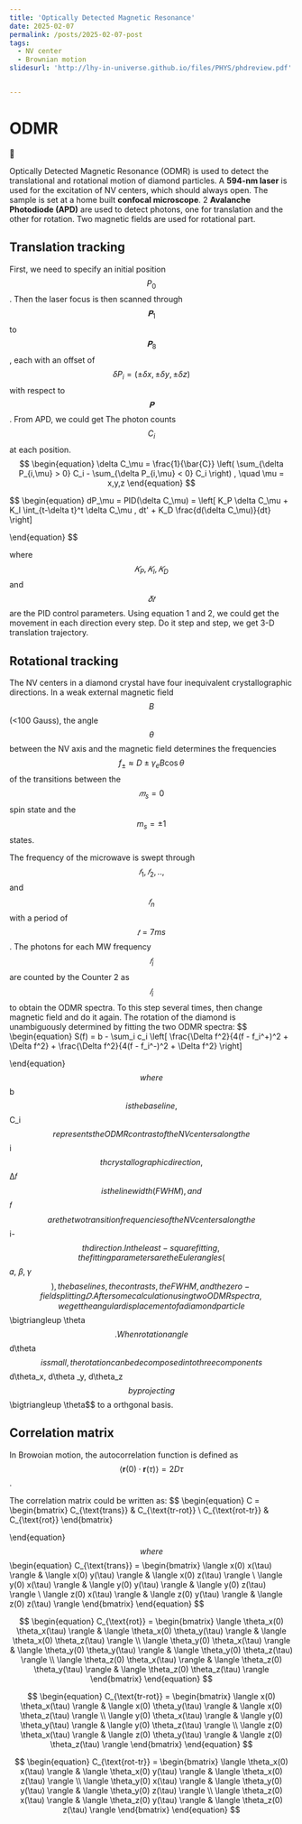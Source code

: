 ```yaml
---
title: 'Optically Detected Magnetic Resonance'
date: 2025-02-07
permalink: /posts/2025-02-07-post
tags:
  - NV center 
  - Brownian motion
slidesurl: 'http://lhy-in-universe.github.io/files/PHYS/phdreview.pdf'


---
```


ODMR
======

 

Optically Detected Magnetic Resonance (ODMR) is used to detect the translational and rotational motion of diamond particles. A **594-nm laser** is used for the excitation of NV centers, which should always open. The sample is set at a home built **confocal microscope**. 2 **Avalanche Photodiode (APD)** are used to detect photons, one for translation and the other for rotation. Two magnetic fields are used for rotational part.

## Translation tracking

First, we need to specify an initial position $$P_0$$. Then the laser focus is then scanned through $$𝐏_1$$ to $$𝐏_8$$ , each with an offset of $$\delta P_i=(\pm \delta x,\pm \delta y,\pm \delta z) $$ with respect to $$𝐏$$. From APD, we could get The photon counts $$C_i$$ at each position. 
$$
\begin{equation}
 \delta C_\mu = \frac{1}{\bar{C}} \left( \sum_{\delta P_{i,\mu} > 0} C_i - \sum_{\delta P_{i,\mu} < 0} C_i \right)
, \quad \mu = x,y,z
 \end{equation}
$$

$$
 \begin{equation}
dP_\mu = PID(\delta C_\mu) = \left[ K_P \delta C_\mu + K_I \int_{t-\delta t}^t \delta C_\mu \, dt' + K_D \frac{d(\delta C_\mu)}{dt} \right]
 
 \end{equation} 
$$

where $$𝐾_P , 𝐾_I , 𝐾_D$$ and $$𝛿𝑡$$ are the PID control parameters. Using equation 1 and 2, we could get the movement in each direction every step. Do it step and step, we get 3-D translation trajectory.

## Rotational tracking

The NV centers in a diamond crystal have four inequivalent crystallographic directions. In a weak external magnetic field $$B$$ (<100 Gauss), the angle $$\theta$$ between the NV axis and the magnetic field determines the frequencies $$f_{\pm}\approx D\pm \gamma_e B \cos \theta$$ of the transitions between the $$𝑚_s=0$$ spin state and the $$m_s=\pm 1$$ states. 

The frequency of the microwave is swept through $$𝑓_1, 𝑓_2 , .., $$ and $$𝑓_n$$ with a period of $$𝑡= 7 ms$$. The photons for each MW frequency $$𝑓_i$$ are counted by the Counter 2 as $$𝐼_i$$ to obtain the ODMR spectra.  To this step several times, then change magnetic field and do it again.  The rotation of the diamond is unambiguously determined by fitting the two ODMR spectra:
$$
\begin{equation}
 S(f) = b - \sum_i c_i \left[ \frac{\Delta f^2}{4(f - f_i^+)^2 + \Delta f^2} + \frac{\Delta f^2}{4(f - f_i^-)^2 + \Delta f^2} \right]

 \end{equation}
$$
where $$b$$ is the baseline, $$C_i$$  represents the ODMR contrast of the NV centers along the $$i$$ th crystallographic direction, $$Δ𝑓$$ is the linewidth (FWHM), and $$𝑓$$ are the two transition frequencies of the NV centers along the $$i-$$th direction. In the least-square fitting, the fitting parameters are the Euler angles ($$𝛼, 𝛽, 𝛾$$) , the baselines, the contrasts, the FWHM, and the zero-field splitting 𝐷. After some calculation using two ODMR spectra, we get the angular displacement of a diamond particle $$\bigtriangleup  \theta$$.  When  rotation angle $$d\theta$$ is small, the rotation can be decomposed into three components $$d\theta_x, d\theta _y, d\theta_z$$ by projecting $$\bigtriangleup  \theta$$ to a orthgonal basis. 

## Correlation matrix

In Browoian motion, the autocorrelation function is defined as $$\langle \mathbf{r}(0) \cdot \mathbf{r}(\tau) \rangle = 2 D \tau$$.

The correlation matrix could be written as:
$$
\begin{equation}
 C =
\begin{bmatrix}
C_{\text{trans}} & C_{\text{tr-rot}} \\
C_{\text{rot-tr}} & C_{\text{rot}}
\end{bmatrix}

 \end{equation}
$$
where 
$$
\begin{equation}
C_{\text{trans}} =
\begin{bmatrix}
\langle x(0) x(\tau) \rangle & \langle x(0) y(\tau) \rangle & \langle x(0) z(\tau) \rangle \\
\langle y(0) x(\tau) \rangle & \langle y(0) y(\tau) \rangle & \langle y(0) z(\tau) \rangle \\
\langle z(0) x(\tau) \rangle & \langle z(0) y(\tau) \rangle & \langle z(0) z(\tau) \rangle
\end{bmatrix}
 \end{equation}
$$

$$
\begin{equation}
C_{\text{rot}} =
\begin{bmatrix}
\langle \theta_x(0) \theta_x(\tau) \rangle & \langle \theta_x(0) \theta_y(\tau) \rangle & \langle \theta_x(0) \theta_z(\tau) \rangle \\
\langle \theta_y(0) \theta_x(\tau) \rangle & \langle \theta_y(0) \theta_y(\tau) \rangle & \langle \theta_y(0) \theta_z(\tau) \rangle \\
\langle \theta_z(0) \theta_x(\tau) \rangle & \langle \theta_z(0) \theta_y(\tau) \rangle & \langle \theta_z(0) \theta_z(\tau) \rangle
\end{bmatrix}
 \end{equation}
$$

$$
\begin{equation}
C_{\text{tr-rot}} =
\begin{bmatrix}
\langle x(0) \theta_x(\tau) \rangle & \langle x(0) \theta_y(\tau) \rangle & \langle x(0) \theta_z(\tau) \rangle \\
\langle y(0) \theta_x(\tau) \rangle & \langle y(0) \theta_y(\tau) \rangle & \langle y(0) \theta_z(\tau) \rangle \\
\langle z(0) \theta_x(\tau) \rangle & \langle z(0) \theta_y(\tau) \rangle & \langle z(0) \theta_z(\tau) \rangle
\end{bmatrix}
 \end{equation}
$$

$$
\begin{equation}
C_{\text{rot-tr}} =
\begin{bmatrix}
\langle \theta_x(0) x(\tau) \rangle & \langle \theta_x(0) y(\tau) \rangle & \langle \theta_x(0) z(\tau) \rangle \\
\langle \theta_y(0) x(\tau) \rangle & \langle \theta_y(0) y(\tau) \rangle & \langle \theta_y(0) z(\tau) \rangle \\
\langle \theta_z(0) x(\tau) \rangle & \langle \theta_z(0) y(\tau) \rangle & \langle \theta_z(0) z(\tau) \rangle
\end{bmatrix}
 \end{equation}
$$



